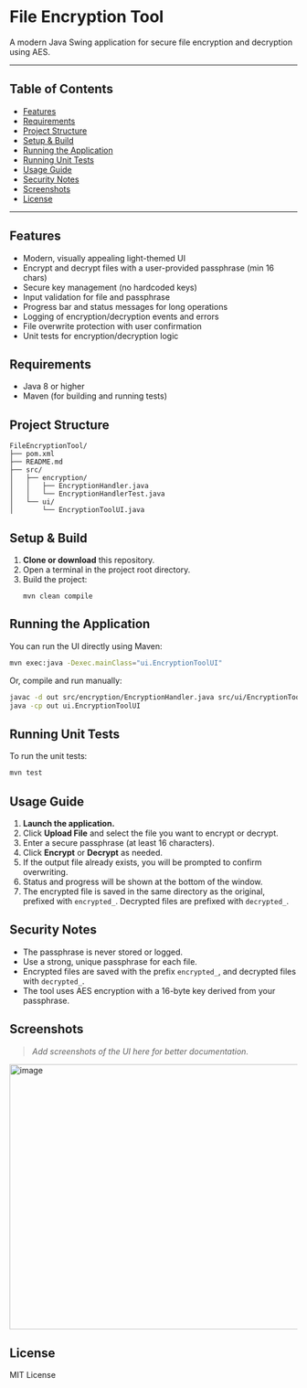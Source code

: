
# File Encryption Tool

A modern Java Swing application for secure file encryption and decryption using AES.

---

## Table of Contents
- [Features](#features)
- [Requirements](#requirements)
- [Project Structure](#project-structure)
- [Setup & Build](#setup--build)
- [Running the Application](#running-the-application)
- [Running Unit Tests](#running-unit-tests)
- [Usage Guide](#usage-guide)
- [Security Notes](#security-notes)
- [Screenshots](#screenshots)
- [License](#license)

---

## Features
- Modern, visually appealing light-themed UI
- Encrypt and decrypt files with a user-provided passphrase (min 16 chars)
- Secure key management (no hardcoded keys)
- Input validation for file and passphrase
- Progress bar and status messages for long operations
- Logging of encryption/decryption events and errors
- File overwrite protection with user confirmation
- Unit tests for encryption/decryption logic

## Requirements
- Java 8 or higher
- Maven (for building and running tests)

## Project Structure
```
FileEncryptionTool/
├── pom.xml
├── README.md
├── src/
│   ├── encryption/
│   │   ├── EncryptionHandler.java
│   │   └── EncryptionHandlerTest.java
│   └── ui/
│       └── EncryptionToolUI.java
```

## Setup & Build
1. **Clone or download** this repository.
2. Open a terminal in the project root directory.
3. Build the project:
	```
	mvn clean compile
	```

## Running the Application
You can run the UI directly using Maven:
```sh
mvn exec:java -Dexec.mainClass="ui.EncryptionToolUI"
```
Or, compile and run manually:
```sh
javac -d out src/encryption/EncryptionHandler.java src/ui/EncryptionToolUI.java
java -cp out ui.EncryptionToolUI
```

## Running Unit Tests
To run the unit tests:
```sh
mvn test
```

## Usage Guide
1. **Launch the application.**
2. Click **Upload File** and select the file you want to encrypt or decrypt.
3. Enter a secure passphrase (at least 16 characters).
4. Click **Encrypt** or **Decrypt** as needed.
5. If the output file already exists, you will be prompted to confirm overwriting.
6. Status and progress will be shown at the bottom of the window.
7. The encrypted file is saved in the same directory as the original, prefixed with `encrypted_`. Decrypted files are prefixed with `decrypted_`.

## Security Notes
- The passphrase is never stored or logged.
- Use a strong, unique passphrase for each file.
- Encrypted files are saved with the prefix `encrypted_`, and decrypted files with `decrypted_`.
- The tool uses AES encryption with a 16-byte key derived from your passphrase.

## Screenshots
> _Add screenshots of the UI here for better documentation._
<img width="584" height="464" alt="image" src="https://github.com/user-attachments/assets/731ed23c-e068-45b9-9c5a-0805153c3d5e" />


## License
MIT License
